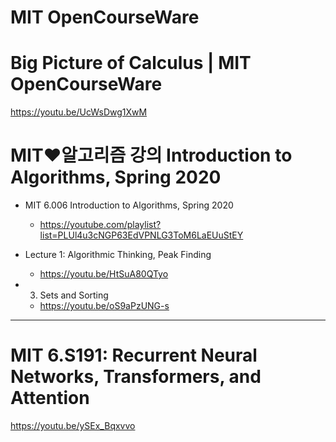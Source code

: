 # MIT OpenCourseWare

# Big Picture of Calculus | MIT OpenCourseWare

https://youtu.be/UcWsDwg1XwM


# MIT❤️알고리즘 강의 Introduction to Algorithms, Spring 2020

- MIT 6.006 Introduction to Algorithms, Spring 2020

  - https://youtube.com/playlist?list=PLUl4u3cNGP63EdVPNLG3ToM6LaEUuStEY

- Lecture 1: Algorithmic Thinking, Peak Finding
  - https://youtu.be/HtSuA80QTyo

- 3. Sets and Sorting
  - https://youtu.be/oS9aPzUNG-s

<hr>



# MIT 6.S191: Recurrent Neural Networks, Transformers, and Attention 

https://youtu.be/ySEx_Bqxvvo
